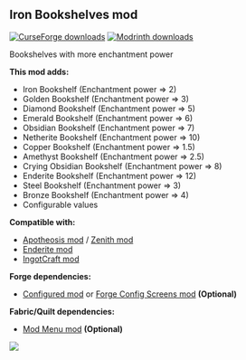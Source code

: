 <h2><strong>Iron Bookshelves mod</strong></h2>
<p><a href="https://www.curseforge.com/minecraft/mc-mods/iron-bookshelves"><img src="https://cf.way2muchnoise.eu/full_651738_downloads.svg?badge_style=flat" alt="CurseForge downloads" /></a> <a href="https://modrinth.com/mod/iron-bookshelves"><img src="https://img.shields.io/badge/dynamic/json?color=2d2d2d&amp;colorA=17b85a&amp;style=flat-square&amp;label=&amp;suffix= downloads&amp;query=downloads&amp;url=https://api.modrinth.com/v2/project/QmCOBeSP&amp;logo=modrinth&amp;logoColor=2d2d2d" alt="Modrinth downloads" /></a></p>

Bookshelves with more enchantment power

<strong>This mod adds:</strong>

- Iron Bookshelf (Enchantment power => 2)
- Golden Bookshelf (Enchantment power => 3)
- Diamond Bookshelf (Enchantment power => 5)
- Emerald Bookshelf (Enchantment power => 6)
- Obsidian Bookshelf (Enchantment power => 7)
- Netherite Bookshelf (Enchantment power => 10)
- Copper Bookshelf (Enchantment power => 1.5)
- Amethyst Bookshelf (Enchantment power => 2.5)
- Crying Obsidian Bookshelf (Enchantment power => 8)
- Enderite Bookshelf (Enchantment power => 12)
- Steel Bookshelf (Enchantment power => 3)
- Bronze Bookshelf (Enchantment power => 4)
- Configurable values

<strong>Compatible with:</strong>

- <a href="https://www.curseforge.com/minecraft/mc-mods/apotheosis" target="_blank">Apotheosis mod</a> / <a href="https://www.curseforge.com/minecraft/mc-mods/zenith" target="_blank">Zenith mod</a>
- <a href="https://www.curseforge.com/minecraft/mc-mods/enderite-mod-for-forge" target="_blank">Enderite mod</a>
- <a href="https://www.curseforge.com/minecraft/mc-mods/ingotcraft" target="_blank">IngotCraft mod</a>

<strong>Forge dependencies:</strong>

- <a href="https://www.curseforge.com/minecraft/mc-mods/configured" target="_blank">Configured mod</a> or <a href="https://www.curseforge.com/minecraft/mc-mods/config-menus-forge" target="_blank">Forge Config Screens mod</a> <strong>(Optional)</strong>

<strong>Fabric/Quilt dependencies:</strong>

- <a href="https://modrinth.com/mod/modmenu" target="_blank">Mod Menu mod</a> <strong>(Optional)</strong>

<img src="https://cdn.modrinth.com/data/QmCOBeSP/images/3769a0a21896287116f97a77a769cf23a313f1cb.png">